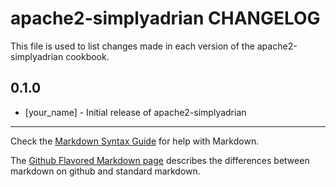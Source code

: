 apache2-simplyadrian CHANGELOG
=========================

This file is used to list changes made in each version of the apache2-simplyadrian cookbook.

0.1.0
-----
- [your_name] - Initial release of apache2-simplyadrian

- - -
Check the [Markdown Syntax Guide](http://daringfireball.net/projects/markdown/syntax) for help with Markdown.

The [Github Flavored Markdown page](http://github.github.com/github-flavored-markdown/) describes the differences between markdown on github and standard markdown.
